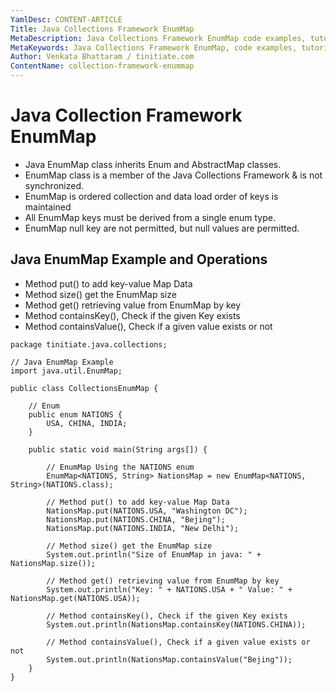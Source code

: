 ```yaml
---
YamlDesc: CONTENT-ARTICLE
Title: Java Collections Framework EnumMap
MetaDescription: Java Collections Framework EnumMap code examples, tutorials
MetaKeywords: Java Collections Framework EnumMap, code examples, tutorials
Author: Venkata Bhattaram / tinitiate.com
ContentName: collection-framework-enummap
---
```


# Java Collection Framework EnumMap
* Java EnumMap class inherits Enum and AbstractMap classes.
* EnumMap class is a member of the Java Collections Framework & is not 
  synchronized.
* EnumMap is ordered collection and data load order of keys is maintained
* All EnumMap keys must be derived from a single enum type.
* EnumMap null key are not permitted, but null values are permitted.


## Java EnumMap Example and Operations
* Method put() to add key-value Map Data
* Method size() get the EnumMap size
* Method get() retrieving value from EnumMap by key
* Method containsKey(), Check if the given Key exists
* Method containsValue(), Check if a given value exists or not
```
package tinitiate.java.collections;

// Java EnumMap Example
import java.util.EnumMap;

public class CollectionsEnumMap {

    // Enum
    public enum NATIONS {
        USA, CHINA, INDIA;
    }

    public static void main(String args[]) {

        // EnumMap Using the NATIONS enum
        EnumMap<NATIONS, String> NationsMap = new EnumMap<NATIONS, String>(NATIONS.class);

        // Method put() to add key-value Map Data
        NationsMap.put(NATIONS.USA, "Washington DC");
        NationsMap.put(NATIONS.CHINA, "Bejing");
        NationsMap.put(NATIONS.INDIA, "New Delhi");

        // Method size() get the EnumMap size
        System.out.println("Size of EnumMap in java: " + NationsMap.size());

        // Method get() retrieving value from EnumMap by key
        System.out.println("Key: " + NATIONS.USA + " Value: " + NationsMap.get(NATIONS.USA));

        // Method containsKey(), Check if the given Key exists
        System.out.println(NationsMap.containsKey(NATIONS.CHINA));

        // Method containsValue(), Check if a given value exists or not
        System.out.println(NationsMap.containsValue("Bejing"));
    }
}
```
